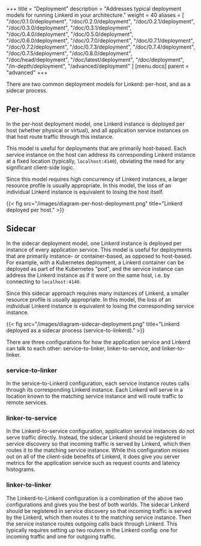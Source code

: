 +++
title = "Deployment"
description = "Addresses typical deployment models for running Linkerd in your architecture."
weight = 40
aliases = [
  "/doc/0.1.0/deployment",
  "/doc/0.2.0/deployment",
  "/doc/0.2.1/deployment",
  "/doc/0.3.0/deployment",
  "/doc/0.3.1/deployment",
  "/doc/0.4.0/deployment",
  "/doc/0.5.0/deployment",
  "/doc/0.6.0/deployment",
  "/doc/0.7.0/deployment",
  "/doc/0.7.1/deployment",
  "/doc/0.7.2/deployment",
  "/doc/0.7.3/deployment",
  "/doc/0.7.4/deployment",
  "/doc/0.7.5/deployment",
  "/doc/0.8.0/deployment",
  "/doc/head/deployment",
  "/doc/latest/deployment",
  "/doc/deployment",
  "/in-depth/deployment",
  "/advanced/deployment"
]
[menu.docs]
  parent = "advanced"
+++

There are two common deployment models for Linkerd: per-host, and as a sidecar
process.

## Per-host

In the per-host deployment model, one Linkerd instance is deployed per host
(whether physical or virtual), and all application service instances on that
host route traffic through this instance.

This model is useful for deployments that are primarily host-based.  Each
service instance on the host can address its corresponding Linkerd instance at
a fixed location (typically, `localhost:4140`), obviating the need for any
significant client-side logic.

Since this model requires high concurrency of Linkerd instances, a larger
resource profile is usually appropriate. In this model, the loss of an
individual Linkerd instance is equivalent to losing the host itself.

{{< fig src="/images/diagram-per-host-deployment.png"
    title="Linkerd deployed per host." >}}

## Sidecar

In the sidecar deployment model, one Linkerd instance is deployed per instance
of every application service. This model is useful for deployments that are
primarily instance- or container-based, as opposed to host-based. For example,
with a Kubernetes deployment, a Linkerd container can be deployed as part of
the Kubernetes "pod", and the service instance can address the Linkerd instance
as if it were on the same host, i.e. by connecting to `localhost:4140`.

Since this sidecar approach requires many instances of Linkerd, a smaller
resource profile is usually appropriate. In this model, the loss of an
individual Linkerd instance is equivalent to losing the corresponding service
instance.

{{< fig src="/images/diagram-sidecar-deployment.png"
    title="Linkerd deployed as a sidecar process (service-to-linkerd)." >}}

There are three configurations for how the application service and Linkerd can
talk to each other: service-to-linker, linker-to-service, and linker-to-linker.

### service-to-linker

In the service-to-Linkerd configuration, each service instance routes calls
through its corresponding Linkerd instance. Each Linkerd will serve in a
location known to the matching service instance and will route traffic to
remote services.

### linker-to-service

In the Linkerd-to-service configuration, application service instances do not
serve traffic directly.  Instead, the sidecar Linkerd should be registered in
service discovery so that incoming traffic is served by Linkerd, which then
routes it to the matching service instance.  While this configuration misses
out on all of the client-side benefits of Linkerd, it does give you server
metrics for the application service such as request counts and latency
histograms.

### linker-to-linker

The Linkerd-to-Linkerd configuration is a combination of the above two
configurations and gives you the best of both worlds.  The sidecar Linkerd
should be registered in service discovery so that incoming traffic is served by
the Linkerd, which then routes it to the matching service instance.  Then the
service instance routes outgoing calls back through Linkerd.  This
typically requires setting up two routers in the Linkerd config: one for
incoming traffic and one for outgoing traffic.
